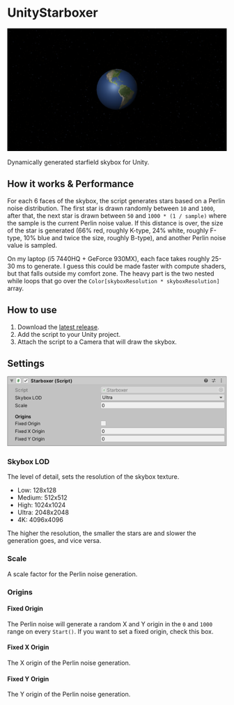 # UnityStarboxer

![Starfield behind Earth](https://raw.githubusercontent.com/bodzaital/UnityStarboxer/master/header.png)

Dynamically generated starfield skybox for Unity.

## How it works & Performance

For each 6 faces of the skybox, the script generates stars based on a Perlin noise distribution. The first star is drawn randomly between `10` and `1000`, after that, the next star is drawn between `50` and `1000 * (1 / sample)` where the sample is the current Perlin noise value. If this distance is over, the size of the star is generated (66% red, roughly K-type, 24% white, roughly F-type, 10% blue and twice the size, roughly B-type), and another Perlin noise value is sampled.

On my laptop (i5 7440HQ + GeForce 930MX), each face takes roughly 25-30 ms to generate. I guess this could be made faster with compute shaders, but that falls outside my comfort zone. The heavy part is the two nested while loops that go over the `Color[skyboxResolution * skyboxResolution]` array.

## How to use

1. Download the [latest release](https://github.com/bodzaital/UnityStarboxer/releases).
2. Add the script to your Unity project.
3. Attach the script to a Camera that will draw the skybox.

## Settings

![Starfield behind Earth](https://raw.githubusercontent.com/bodzaital/UnityStarboxer/master/inspector.png)

### Skybox LOD

The level of detail, sets the resolution of the skybox texture.

- Low: 128x128
- Medium: 512x512
- High: 1024x1024
- Ultra: 2048x2048
- 4K: 4096x4096

The higher the resolution, the smaller the stars are and slower the generation goes, and vice versa.

### Scale

A scale factor for the Perlin noise generation.

### Origins

#### Fixed Origin

The Perlin noise will generate a random X and Y origin in the `0` and `1000` range on every `Start()`. If you want to set a fixed origin, check this box.

#### Fixed X Origin

The X origin of the Perlin noise generation.

#### Fixed Y Origin

The Y origin of the Perlin noise generation.
